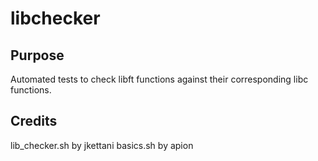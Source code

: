 # libchecker

## Purpose
Automated tests to check libft functions against their corresponding libc functions.

## Credits
lib\_checker.sh by jkettani
basics.sh by apion
